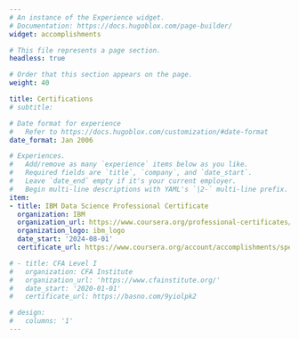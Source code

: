 ```yaml
---
# An instance of the Experience widget.
# Documentation: https://docs.hugoblox.com/page-builder/
widget: accomplishments

# This file represents a page section.
headless: true

# Order that this section appears on the page.
weight: 40

title: Certifications
# subtitle:

# Date format for experience
#   Refer to https://docs.hugoblox.com/customization/#date-format
date_format: Jan 2006

# Experiences.
#   Add/remove as many `experience` items below as you like.
#   Required fields are `title`, `company`, and `date_start`.
#   Leave `date_end` empty if it's your current employer.
#   Begin multi-line descriptions with YAML's `|2-` multi-line prefix.
item:
- title: IBM Data Science Professional Certificate
  organization: IBM
  organization_url: https://www.coursera.org/professional-certificates/ibm-data-science
  organization_logo: ibm_logo
  date_start: '2024-08-01'
  certificate_url: https://www.coursera.org/account/accomplishments/specialization/SAR3AGKGIVAU

# - title: CFA Level I
#   organization: CFA Institute
#   organization_url: 'https://www.cfainstitute.org/'
#   date_start: '2020-01-01'
#   certificate_url: https://basno.com/9yiolpk2

# design:
#   columns: '1'
---
```

